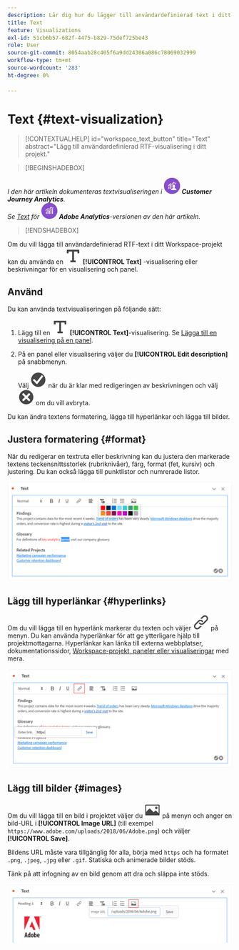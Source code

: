 ```yaml
---
description: Lär dig hur du lägger till användardefinierad text i ditt Analysis Workspace-projekt.
title: Text
feature: Visualizations
exl-id: 51cb6b57-682f-4475-b829-75def725be43
role: User
source-git-commit: 8054aab28c405f6a9dd24306a086c78069032999
workflow-type: tm+mt
source-wordcount: '283'
ht-degree: 0%

---
```


# Text {#text-visualization}

<!-- markdownlint-disable MD034 -->

>[!CONTEXTUALHELP]
>id="workspace_text_button"
>title="Text"
>abstract="Lägg till användardefinierad RTF-visualisering i ditt projekt."

<!-- markdownlint-enable MD034 -->


>[!BEGINSHADEBOX]

_I den här artikeln dokumenteras textvisualiseringen i_ ![CustomerJourneyAnalytics](/help/assets/icons/CustomerJourneyAnalytics.svg) _&#x200B;**Customer Journey Analytics**._<br/>_Se [Text](https://experienceleague.adobe.com/en/docs/analytics/analyze/analysis-workspace/visualizations/text) för_ ![AdobeAnalytics](/help/assets/icons/AdobeAnalytics.svg) _&#x200B;**Adobe Analytics**-versionen av den här artikeln._

>[!ENDSHADEBOX]


Om du vill lägga till användardefinierad RTF-text i ditt Workspace-projekt kan du använda en ![Text](/help/assets/icons/Text.svg) **[!UICONTROL Text]** -visualisering eller beskrivningar för en visualisering och panel.

## Använd

Du kan använda textvisualiseringen på följande sätt:

1. Lägg till en ![Text](/help/assets/icons/Text.svg) **[!UICONTROL Text]**-visualisering. Se [Lägga till en visualisering på en panel](freeform-analysis-visualizations.md#add-visualizations-to-a-panel).

1. På en panel eller visualisering väljer du **[!UICONTROL Edit description]** på snabbmenyn.

   Välj ![CheckmarkCircle](/help/assets/icons/CheckmarkCircle.svg) när du är klar med redigeringen av beskrivningen och välj ![CloseCircle](/help/assets/icons/CloseCircle.svg) om du vill avbryta.

Du kan ändra textens formatering, lägga till hyperlänkar och lägga till bilder.

## Justera formatering {#format}

När du redigerar en textruta eller beskrivning kan du justera den markerade textens teckensnittsstorlek (rubriknivåer), färg, format (fet, kursiv) och justering. Du kan också lägga till punktlistor och numrerade listor.

![Textalternativ för ett Workspace-projekt som markerar textfärgspaletten.](assets/format.png)

## Lägg till hyperlänkar {#hyperlinks}

Om du vill lägga till en hyperlänk markerar du texten och väljer ![Länk](/help/assets/icons/Link.svg) på menyn. Du kan använda hyperlänkar för att ge ytterligare hjälp till projektmottagarna. Hyperlänkar kan länka till externa webbplatser, dokumentationssidor, [Workspace-projekt, paneler eller visualiseringar](/help/analysis-workspace/curate-share/shareable-links.md) med mera.

![Textalternativ med länkikonen markerad.](assets/hyperlink.png)

## Lägg till bilder {#images}

Om du vill lägga till en bild i projektet väljer du ![Bild](/help/assets/icons/Image.svg) på menyn och anger en bild-URL i **[!UICONTROL Image URL]** (till exempel `https://www.adobe.com/uploads/2018/06/Adobe.png`) och väljer **[!UICONTROL Save]**.

Bildens URL måste vara tillgänglig för alla, börja med `https` och ha formatet `.png`, `.jpeg`, `.jpg` eller `.gif`. Statiska och animerade bilder stöds.

Tänk på att infogning av en bild genom att dra och släppa inte stöds.

![Textalternativ med bildikonen markerad.](assets/image.png)
